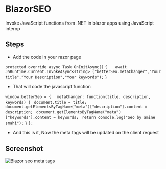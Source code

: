 # BlazorSEO
Invoke JavaScript functions from .NET in blazor apps using JavaScript interop

## Steps
* Add the code in your razor page

`protected override async Task OnInitAsync()`
`{`
 `   await JSRuntime.Current.InvokeAsync<string> ("betterSeo.metaChanger","Your title","Your Description","Your keywords");`
`}`
* That will code the javascript function

`window.betterSeo = {`
`  metaChanger: function(title, description, keywords) {`
   ` document.title = title;`
   ` document.getElementsByTagName("meta")["description"].content = description;`
   ` document.getElementsByTagName("meta")["keywords"].content = keywords;`
   ` return console.log("Seo by amine smahi");`
  `}`
`};`
* And this is it, Now the meta tags will be updated on the client request

## Screenshot
![Blazor seo meta tags](https://user-images.githubusercontent.com/24621701/43996274-20f7cf06-9db7-11e8-8cbe-0c7a784cf948.png)
